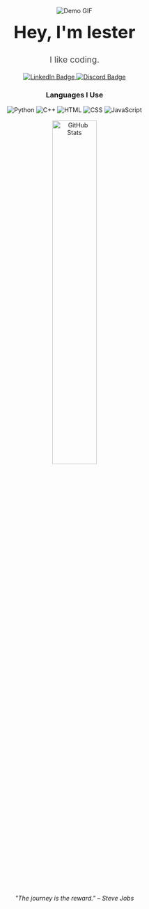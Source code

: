<div align="center">

  ![Demo GIF](./assets/giphy.gif)
  
  <h1 style="margin-top: 1rem; font-size: 2.5rem;">Hey, I'm lester</h1>
  <p style="font-size: 1.2rem; opacity: 0.8;">I like coding.</p>
</div>

<div align="center" style="margin: 1rem 0;">
  <a href="https://www.linkedin.com/in/franz-lester-capuli-6b2429298/" target="_blank">
    <img src="https://img.shields.io/badge/LinkedIn-Connect-blue?style=for-the-badge" alt="LinkedIn Badge">
  </a>
  <a href="https://discord.com/users/totobeee" target="_blank">
    <img src="https://img.shields.io/badge/Discord-totobeee-blue?style=for-the-badge&logo=discord" alt="Discord Badge">
  </a>
</div>

<div align="center" style="margin: 1rem 0;">
  <h3>Languages I Use</h3>
  <p>
    <img src="https://img.shields.io/badge/Python-3776AB?style=for-the-badge&logo=python&logoColor=white" alt="Python">
    <img src="https://img.shields.io/badge/C++-00599C?style=for-the-badge&logo=c%2B%2B&logoColor=white" alt="C++">
    <img src="https://img.shields.io/badge/HTML-E34F26?style=for-the-badge&logo=html5&logoColor=white" alt="HTML">
    <img src="https://img.shields.io/badge/CSS-1572B6?style=for-the-badge&logo=css3&logoColor=white" alt="CSS">
    <img src="https://img.shields.io/badge/JavaScript-F7DF1E?style=for-the-badge&logo=javascript&logoColor=black" alt="JavaScript">
  </p>
</div>

<!-- Optional: Dynamic GitHub stats -->
<div align="center">
  <img src="https://github-readme-stats.vercel.app/api?username=FLGCAPULI&show_icons=true&theme=radical" alt="GitHub Stats" width="45%">
</div>

<div align="center" style="margin-top: 1.5rem; font-style: italic;">
  "The journey is the reward." – Steve Jobs
</div>
